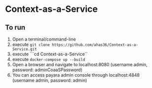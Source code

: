 # Context-as-a-Service
## To run
1. Open a terminal/command-line
2. execute ```git clone https://github.com/ahas36/Context-as-a-Service.git```
3. execute ```cd Context-as-a-Service``
4. execute ```docker-compose up --build```
5. Open a browser and navigate to localhost:8080 (username admin, password: adminCoaaSPassword)
6. You can access payara admin console through localhost:4848 (username admin, password: admin)
